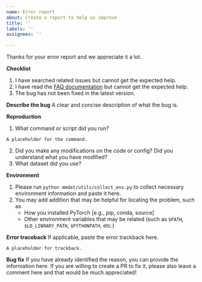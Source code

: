 ```yaml
---
name: Error report
about: Create a report to help us improve
title: ''
labels: ''
assignees: ''

---
```


Thanks for your error report and we appreciate it a lot.

**Checklist**

1. I have searched related issues but cannot get the expected help.
2. I have read the [FAQ documentation](https://mmdetection.readthedocs.io/en/latest/faq.html) but cannot get the expected help.
3. The bug has not been fixed in the latest version.

**Describe the bug**
A clear and concise description of what the bug is.

**Reproduction**

1. What command or script did you run?

```none
A placeholder for the command.
```

2. Did you make any modifications on the code or config? Did you understand what you have modified?
3. What dataset did you use?

**Environment**

1. Please run `python mmdet/utils/collect_env.py` to collect necessary environment information and paste it here.
2. You may add addition that may be helpful for locating the problem, such as
    - How you installed PyTorch [e.g., pip, conda, source]
    - Other environment variables that may be related (such as `$PATH`, `$LD_LIBRARY_PATH`, `$PYTHONPATH`, etc.)

**Error traceback**
If applicable, paste the error trackback here.

```none
A placeholder for trackback.
```

**Bug fix**
If you have already identified the reason, you can provide the information here. If you are willing to create a PR to fix it, please also leave a comment here and that would be much appreciated!
